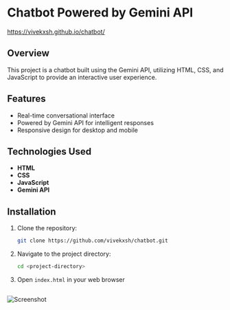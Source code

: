 # Chatbot Powered by Gemini API
https://vivekxsh.github.io/chatbot/

## Overview
This project is a chatbot built using the Gemini API, utilizing HTML, CSS, and JavaScript to provide an interactive user experience.

## Features
- Real-time conversational interface
- Powered by Gemini API for intelligent responses
- Responsive design for desktop and mobile

## Technologies Used
- **HTML**
- **CSS**
- **JavaScript**
- **Gemini API**

## Installation
1. Clone the repository:
   ```bash
   git clone https://github.com/vivekxsh/chatbot.git

2. Navigate to the project directory:
   ```bash
   cd <project-directory>
3. Open `index.html` in your web browser

##
![Screenshot](https://github.com/vivekxsh/chatbot/blob/main/Screenshot%202024-09-23%20210720.png?raw=true)
